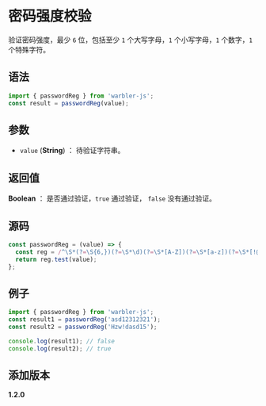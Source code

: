 # 密码强度校验

验证密码强度，最少 `6` 位，包括至少 `1` 个大写字母，`1` 个小写字母，`1` 个数字，`1` 个特殊字符。

## 语法

```js
import { passwordReg } from 'warbler-js';
const result = passwordReg(value);
```

## 参数

- `value` (**String**) ： 待验证字符串。

## 返回值

**Boolean** ： 是否通过验证，`true` 通过验证， `false` 没有通过验证。

## 源码

```js
const passwordReg = (value) => {
  const reg = /^\S*(?=\S{6,})(?=\S*\d)(?=\S*[A-Z])(?=\S*[a-z])(?=\S*[!@#$%^&*? ])\S*$/;
  return reg.test(value);
};
```

## 例子

```js
import { passwordReg } from 'warbler-js';
const result1 = passwordReg('asd12312321');
const result2 = passwordReg('Hzw!dasd15');

console.log(result1); // false
console.log(result2); // true
```

## 添加版本

**1.2.0**
